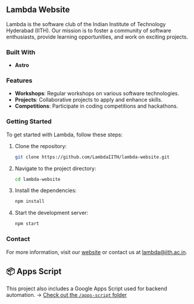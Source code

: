 ## Lambda Website

Lambda is the software club of the Indian Institute of Technology Hyderabad (IITH). Our mission is to foster a community of software enthusiasts, provide learning opportunities, and work on exciting projects.


### Built With
- **Astro**


### Features
- **Workshops**: Regular workshops on various software technologies.
- **Projects**: Collaborative projects to apply and enhance skills.
- **Competitions**: Participate in coding competitions and hackathons.

### Getting Started
To get started with Lambda, follow these steps:
1. Clone the repository:
    ```sh
    git clone https://github.com/LambdaIITH/lambda-website.git
    ```
2. Navigate to the project directory:
    ```sh
    cd lambda-website
    ```
3. Install the dependencies:
    ```sh
    npm install
    ```
4. Start the development server:
    ```sh
    npm start
    ```

### Contact
For more information, visit our [website](https://lambda.iith.ac.in) or contact us at lambda@iith.ac.in.


## 📦 Apps Script

This project also includes a Google Apps Script used for backend automation.
→ [Check out the `/apps-script` folder](./apps-script/)
